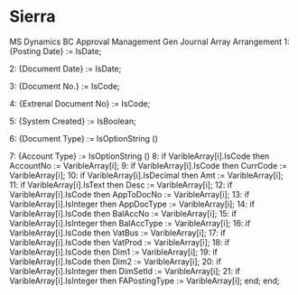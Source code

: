 # Sierra
MS Dynamics BC Approval Management
Gen Journal Array Arrangement
1:   {Posting Date}                     :=      IsDate;  

2:   {Document Date}                    :=      IsDate; 

3:   {Document No.}                     :=      IsCode;

4:   {Extrenal Document No}             :=      IsCode;

5:   {System Created}                   :=      IsBoolean;
    
6:   {Document Type}                    :=      IsOptionString ()
      
7:   {Account Type}                     :=      IsOptionString ()
8:
    if VaribleArray[i].IsCode then
        AccountNo := VaribleArray[i];
9:
    if VaribleArray[i].IsCode then
        CurrCode := VaribleArray[i];
10:
    if VaribleArray[i].IsDecimal then
        Amt := VaribleArray[i];
11:
    if VaribleArray[i].IsText then
        Desc := VaribleArray[i];
12:
    if VaribleArray[i].IsCode then
        AppToDocNo := VaribleArray[i];
13:
    if VaribleArray[i].IsInteger then
        AppDocType := VaribleArray[i];
14:
    if VaribleArray[i].IsCode then
        BalAccNo := VaribleArray[i];
15:
    if VaribleArray[i].IsInteger then
        BalAccType := VaribleArray[i];
16:
if VaribleArray[i].IsCode then
    VatBus := VaribleArray[i];
17:
if VaribleArray[i].IsCode then
        VatProd := VaribleArray[i];
18:
    if VaribleArray[i].IsCode then
        Dim1 := VaribleArray[i];
19:
    if VaribleArray[i].IsCode then
        Dim2 := VaribleArray[i];
20:
    if VaribleArray[i].IsInteger then
        DimSetId := VaribleArray[i];
21:
    if VaribleArray[i].IsInteger then
        FAPostingType := VaribleArray[i];
            end;
        end;